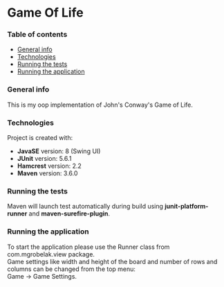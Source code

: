 # Game Of Life

### Table of contents
* [General info](#general-info)
* [Technologies](#technologies)
* [Running the tests](#running-the-tests)
* [Running the application](#running-the-application)

### General info
This is my oop implementation of John's Conway's Game of Life.

### Technologies
Project is created with:<br />
* **JavaSE** version: 8 (Swing UI)<br />
* **JUnit** version: 5.6.1<br />
* **Hamcrest** version: 2.2<br />
* **Maven** version: 3.6.0<br />

### Running the tests
Maven will launch test automatically during build using **junit-platform-runner** and **maven-surefire-plugin**.

### Running the application
To start the application please use the Runner class from com.mgrobelak.view package. <br />
Game settings like width and height of the board and number of rows and columns can be changed from the top menu: <br />
Game -> Game Settings.